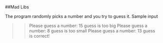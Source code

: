 ##Mad Libs

The program randomly picks a number and you try to guess it.
Sample input

>>Please guess a number: 15
guess is too big
>>Please guess a number: 8
guess is too small
>>Please guess a number: 13
guess is correct!

